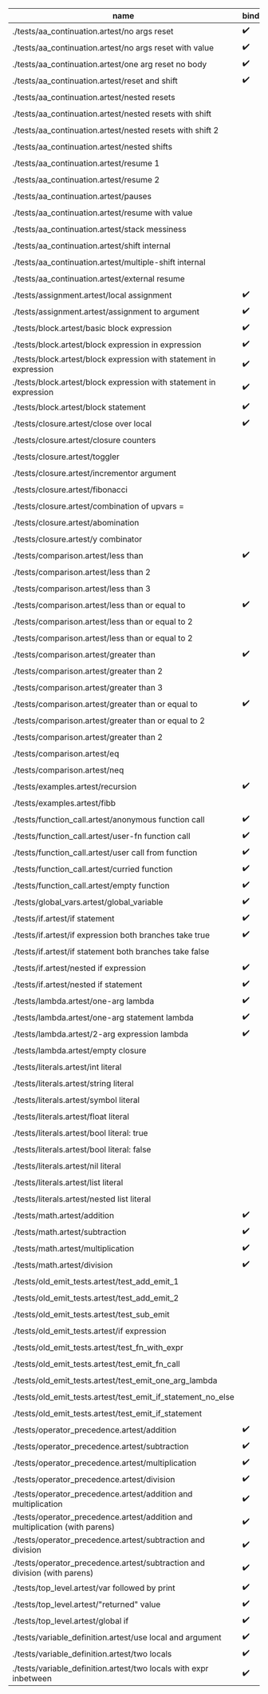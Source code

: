 | name                                                                         | binding            | emit               | output             | result             |
|---|---|---|---|---|
| ./tests/aa_continuation.artest/no args reset                                 | :heavy_check_mark: |                    | :heavy_check_mark: | :heavy_check_mark: |
| ./tests/aa_continuation.artest/no args reset with value                      | :heavy_check_mark: |                    | :heavy_check_mark: | :heavy_check_mark: |
| ./tests/aa_continuation.artest/one arg reset no body                         | :heavy_check_mark: |                    | :heavy_check_mark: | :heavy_check_mark: |
| ./tests/aa_continuation.artest/reset and shift                               | :heavy_check_mark: |                    | :heavy_check_mark: | :heavy_check_mark: |
| ./tests/aa_continuation.artest/nested resets                                 |                    |                    | :heavy_check_mark: | :heavy_check_mark: |
| ./tests/aa_continuation.artest/nested resets with shift                      |                    |                    | :heavy_check_mark: | :heavy_check_mark: |
| ./tests/aa_continuation.artest/nested resets with shift 2                    |                    |                    | :heavy_check_mark: | :heavy_check_mark: |
| ./tests/aa_continuation.artest/nested shifts                                 |                    |                    | :heavy_check_mark: | :heavy_check_mark: |
| ./tests/aa_continuation.artest/resume 1                                      |                    |                    | :heavy_check_mark: |                    |
| ./tests/aa_continuation.artest/resume 2                                      |                    |                    | :heavy_check_mark: |                    |
| ./tests/aa_continuation.artest/pauses                                        |                    |                    | :heavy_check_mark: | :heavy_check_mark: |
| ./tests/aa_continuation.artest/resume with value                             |                    |                    | :heavy_check_mark: |                    |
| ./tests/aa_continuation.artest/stack messiness                               |                    |                    | :heavy_check_mark: | :heavy_check_mark: |
| ./tests/aa_continuation.artest/shift internal                                |                    |                    | :heavy_check_mark: | :heavy_check_mark: |
| ./tests/aa_continuation.artest/multiple-shift internal                       |                    |                    | :heavy_check_mark: |                    |
| ./tests/aa_continuation.artest/external resume                               |                    |                    | :heavy_check_mark: |                    |
| ./tests/assignment.artest/local assignment                                   | :heavy_check_mark: | :heavy_check_mark: | :heavy_check_mark: | :heavy_check_mark: |
| ./tests/assignment.artest/assignment to argument                             | :heavy_check_mark: |                    | :heavy_check_mark: | :heavy_check_mark: |
| ./tests/block.artest/basic block expression                                  | :heavy_check_mark: | :heavy_check_mark: | :heavy_check_mark: | :heavy_check_mark: |
| ./tests/block.artest/block expression in expression                          | :heavy_check_mark: | :heavy_check_mark: | :heavy_check_mark: | :heavy_check_mark: |
| ./tests/block.artest/block expression with statement in expression           | :heavy_check_mark: | :heavy_check_mark: | :heavy_check_mark: | :heavy_check_mark: |
| ./tests/block.artest/block expression with statement in expression           | :heavy_check_mark: | :heavy_check_mark: | :heavy_check_mark: | :heavy_check_mark: |
| ./tests/block.artest/block statement                                         | :heavy_check_mark: | :heavy_check_mark: | :heavy_check_mark: | :heavy_check_mark: |
| ./tests/closure.artest/close over local                                      | :heavy_check_mark: | :heavy_check_mark: | :heavy_check_mark: | :heavy_check_mark: |
| ./tests/closure.artest/closure counters                                      |                    |                    | :heavy_check_mark: |                    |
| ./tests/closure.artest/toggler                                               |                    |                    | :heavy_check_mark: |                    |
| ./tests/closure.artest/incrementor argument                                  |                    | :heavy_check_mark: |                    |                    |
| ./tests/closure.artest/fibonacci                                             |                    |                    | :heavy_check_mark: |                    |
| ./tests/closure.artest/combination of upvars =                               |                    |                    | :heavy_check_mark: | :heavy_check_mark: |
| ./tests/closure.artest/abomination                                           |                    |                    | :heavy_check_mark: | :heavy_check_mark: |
| ./tests/closure.artest/y combinator                                          |                    |                    | :heavy_check_mark: |                    |
| ./tests/comparison.artest/less than                                          | :heavy_check_mark: |                    | :heavy_check_mark: | :heavy_check_mark: |
| ./tests/comparison.artest/less than 2                                        |                    |                    | :heavy_check_mark: | :heavy_check_mark: |
| ./tests/comparison.artest/less than 3                                        |                    |                    | :heavy_check_mark: | :heavy_check_mark: |
| ./tests/comparison.artest/less than or equal to                              | :heavy_check_mark: |                    | :heavy_check_mark: | :heavy_check_mark: |
| ./tests/comparison.artest/less than or equal to 2                            |                    |                    | :heavy_check_mark: | :heavy_check_mark: |
| ./tests/comparison.artest/less than or equal to 2                            |                    |                    | :heavy_check_mark: | :heavy_check_mark: |
| ./tests/comparison.artest/greater than                                       | :heavy_check_mark: |                    | :heavy_check_mark: | :heavy_check_mark: |
| ./tests/comparison.artest/greater than 2                                     |                    |                    | :heavy_check_mark: | :heavy_check_mark: |
| ./tests/comparison.artest/greater than 3                                     |                    |                    | :heavy_check_mark: | :heavy_check_mark: |
| ./tests/comparison.artest/greater than or equal to                           | :heavy_check_mark: |                    | :heavy_check_mark: | :heavy_check_mark: |
| ./tests/comparison.artest/greater than or equal to 2                         |                    |                    | :heavy_check_mark: | :heavy_check_mark: |
| ./tests/comparison.artest/greater than 2                                     |                    |                    | :heavy_check_mark: | :heavy_check_mark: |
| ./tests/comparison.artest/eq                                                 |                    |                    | :heavy_check_mark: |                    |
| ./tests/comparison.artest/neq                                                |                    |                    | :heavy_check_mark: |                    |
| ./tests/examples.artest/recursion                                            | :heavy_check_mark: | :heavy_check_mark: | :heavy_check_mark: |                    |
| ./tests/examples.artest/fibb                                                 |                    |                    | :heavy_check_mark: |                    |
| ./tests/function_call.artest/anonymous function call                         | :heavy_check_mark: | :heavy_check_mark: | :heavy_check_mark: | :heavy_check_mark: |
| ./tests/function_call.artest/user-fn function call                           | :heavy_check_mark: | :heavy_check_mark: | :heavy_check_mark: | :heavy_check_mark: |
| ./tests/function_call.artest/user call from function                         | :heavy_check_mark: | :heavy_check_mark: | :heavy_check_mark: | :heavy_check_mark: |
| ./tests/function_call.artest/curried function                                | :heavy_check_mark: | :heavy_check_mark: | :heavy_check_mark: | :heavy_check_mark: |
| ./tests/function_call.artest/empty function                                  | :heavy_check_mark: |                    |                    |                    |
| ./tests/global_vars.artest/global_variable                                   | :heavy_check_mark: |                    |                    |                    |
| ./tests/if.artest/if statement                                               | :heavy_check_mark: |                    | :heavy_check_mark: | :heavy_check_mark: |
| ./tests/if.artest/if expression both branches take true                      | :heavy_check_mark: |                    | :heavy_check_mark: | :heavy_check_mark: |
| ./tests/if.artest/if statement both branches take false                      |                    |                    | :heavy_check_mark: | :heavy_check_mark: |
| ./tests/if.artest/nested if expression                                       | :heavy_check_mark: | :heavy_check_mark: |                    |                    |
| ./tests/if.artest/nested if statement                                        | :heavy_check_mark: | :heavy_check_mark: |                    |                    |
| ./tests/lambda.artest/one-arg lambda                                         | :heavy_check_mark: | :heavy_check_mark: |                    |                    |
| ./tests/lambda.artest/one-arg statement lambda                               | :heavy_check_mark: | :heavy_check_mark: |                    |                    |
| ./tests/lambda.artest/2-arg expression lambda                                | :heavy_check_mark: | :heavy_check_mark: |                    |                    |
| ./tests/lambda.artest/empty closure                                          |                    | :heavy_check_mark: |                    |                    |
| ./tests/literals.artest/int literal                                          |                    | :heavy_check_mark: | :heavy_check_mark: | :heavy_check_mark: |
| ./tests/literals.artest/string literal                                       |                    | :heavy_check_mark: | :heavy_check_mark: | :heavy_check_mark: |
| ./tests/literals.artest/symbol literal                                       |                    | :heavy_check_mark: | :heavy_check_mark: | :heavy_check_mark: |
| ./tests/literals.artest/float literal                                        |                    | :heavy_check_mark: | :heavy_check_mark: | :heavy_check_mark: |
| ./tests/literals.artest/bool literal: true                                   |                    | :heavy_check_mark: | :heavy_check_mark: | :heavy_check_mark: |
| ./tests/literals.artest/bool literal: false                                  |                    | :heavy_check_mark: | :heavy_check_mark: | :heavy_check_mark: |
| ./tests/literals.artest/nil literal                                          |                    |                    | :heavy_check_mark: | :heavy_check_mark: |
| ./tests/literals.artest/list literal                                         |                    |                    | :heavy_check_mark: | :heavy_check_mark: |
| ./tests/literals.artest/nested list literal                                  |                    |                    | :heavy_check_mark: | :heavy_check_mark: |
| ./tests/math.artest/addition                                                 | :heavy_check_mark: | :heavy_check_mark: | :heavy_check_mark: | :heavy_check_mark: |
| ./tests/math.artest/subtraction                                              | :heavy_check_mark: | :heavy_check_mark: | :heavy_check_mark: | :heavy_check_mark: |
| ./tests/math.artest/multiplication                                           | :heavy_check_mark: | :heavy_check_mark: | :heavy_check_mark: | :heavy_check_mark: |
| ./tests/math.artest/division                                                 | :heavy_check_mark: | :heavy_check_mark: | :heavy_check_mark: | :heavy_check_mark: |
| ./tests/old_emit_tests.artest/test_add_emit_1                                |                    | :heavy_check_mark: |                    |                    |
| ./tests/old_emit_tests.artest/test_add_emit_2                                |                    | :heavy_check_mark: |                    |                    |
| ./tests/old_emit_tests.artest/test_sub_emit                                  |                    | :heavy_check_mark: |                    |                    |
| ./tests/old_emit_tests.artest/if expression                                  |                    | :heavy_check_mark: |                    |                    |
| ./tests/old_emit_tests.artest/test_fn_with_expr                              |                    | :heavy_check_mark: |                    |                    |
| ./tests/old_emit_tests.artest/test_emit_fn_call                              |                    | :heavy_check_mark: |                    |                    |
| ./tests/old_emit_tests.artest/test_emit_one_arg_lambda                       |                    | :heavy_check_mark: |                    |                    |
| ./tests/old_emit_tests.artest/test_emit_if_statement_no_else                 |                    | :heavy_check_mark: |                    |                    |
| ./tests/old_emit_tests.artest/test_emit_if_statement                         |                    | :heavy_check_mark: |                    |                    |
| ./tests/operator_precedence.artest/addition                                  | :heavy_check_mark: |                    | :heavy_check_mark: | :heavy_check_mark: |
| ./tests/operator_precedence.artest/subtraction                               | :heavy_check_mark: |                    | :heavy_check_mark: | :heavy_check_mark: |
| ./tests/operator_precedence.artest/multiplication                            | :heavy_check_mark: |                    | :heavy_check_mark: | :heavy_check_mark: |
| ./tests/operator_precedence.artest/division                                  | :heavy_check_mark: |                    | :heavy_check_mark: | :heavy_check_mark: |
| ./tests/operator_precedence.artest/addition and multiplication               | :heavy_check_mark: |                    | :heavy_check_mark: | :heavy_check_mark: |
| ./tests/operator_precedence.artest/addition and multiplication (with parens) | :heavy_check_mark: |                    | :heavy_check_mark: | :heavy_check_mark: |
| ./tests/operator_precedence.artest/subtraction and division                  | :heavy_check_mark: |                    | :heavy_check_mark: | :heavy_check_mark: |
| ./tests/operator_precedence.artest/subtraction and division (with parens)    | :heavy_check_mark: |                    | :heavy_check_mark: | :heavy_check_mark: |
| ./tests/top_level.artest/var followed by print                               | :heavy_check_mark: | :heavy_check_mark: | :heavy_check_mark: |                    |
| ./tests/top_level.artest/"returned" value                                    | :heavy_check_mark: | :heavy_check_mark: | :heavy_check_mark: | :heavy_check_mark: |
| ./tests/top_level.artest/global if                                           | :heavy_check_mark: | :heavy_check_mark: | :heavy_check_mark: | :heavy_check_mark: |
| ./tests/variable_definition.artest/use local and argument                    | :heavy_check_mark: |                    | :heavy_check_mark: | :heavy_check_mark: |
| ./tests/variable_definition.artest/two locals                                | :heavy_check_mark: |                    | :heavy_check_mark: | :heavy_check_mark: |
| ./tests/variable_definition.artest/two locals with expr inbetween            | :heavy_check_mark: |                    | :heavy_check_mark: | :heavy_check_mark: |
